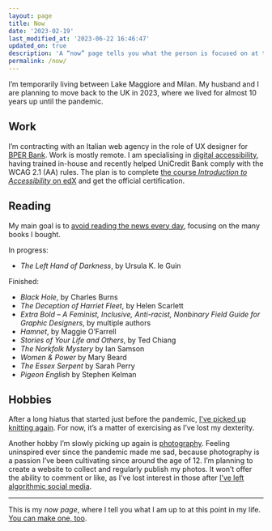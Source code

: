 ```yaml
---
layout: page
title: Now
date: '2023-02-19'
last_modified_at: '2023-06-22 16:46:47'
updated_on: true
description: 'A “now” page tells you what the person is focused on at this point in their life.'
permalink: /now/
---
```

I’m temporarily living between Lake Maggiore and Milan. My husband and I are planning to move back to the UK in 2023, where we lived for almost 10 years up until the pandemic.

## Work

I’m contracting with an Italian web agency in the role of UX designer for <a href="https://www.bper.it/">BPER Bank</a>. Work is mostly remote. I am specialising in [digital accessibility](https://silviamaggidesign.com/category/accessibility/ "View posts under the 'accessibility' category"), having trained in-house and recently helped UniCredit Bank comply with the WCAG 2.1 (AA) rules. The plan is to complete <a href="https://www.edx.org/course/web-accessibility-introduction">the course <em>Introduction to Accessibility</em> on edX</a> and get the official certification.

## Reading

My main goal is to <a href="https://silviamaggidesign.com/notes/note-about-news-consumption/" title="read a brief note about news consumption">avoid reading the news every day</a>, focusing on the many books I bought.

In progress:

- _The Left Hand of Darkness_, by Ursula K. le Guin

Finished:

- _Black Hole_, by Charles Burns
- _The Deception of Harriet Fleet_, by Helen Scarlett
- _Extra Bold – A Feminist, Inclusive, Anti-racist, Nonbinary Field Guide for Graphic Designers_, by multiple authors
- _Hamnet_, by Maggie O’Farrell
- _Stories of Your Life and Others_, by Ted Chiang
- _The Norkfolk Mystery_ by Ian Samson
- _Women & Power_ by Mary Beard
- _The Essex Serpent_ by Sarah Perry
- _Pigeon English_ by Stephen Kelman

## Hobbies

After a long hiatus that started just before the pandemic, [I've picked up knitting again](https://silviamaggidesign.com/personal/back-to-knitting/). For now, it’s a matter of exercising as I’ve lost my dexterity.

Another hobby I’m slowly picking up again is [photography](https://silviamaggidesign.com/category/photography/ "View all posts under the 'photography' category"). Feeling uninspired ever since the pandemic made me sad, because photography is a passion I’ve been cultivating since around the age of 12. I’m planning to create a website to collect and regularly publish my photos. It won’t offer the ability to comment or like, as I’ve lost interest in those after [I’ve left algorithmic social media](https://silviamaggidesign.com/personal/life-off-social-media/ "read what happened when I left social media").

---
This is my *now page*, where I tell you what I am up to at this point in my life. [You can make one, too](https://nownownow.com/about).